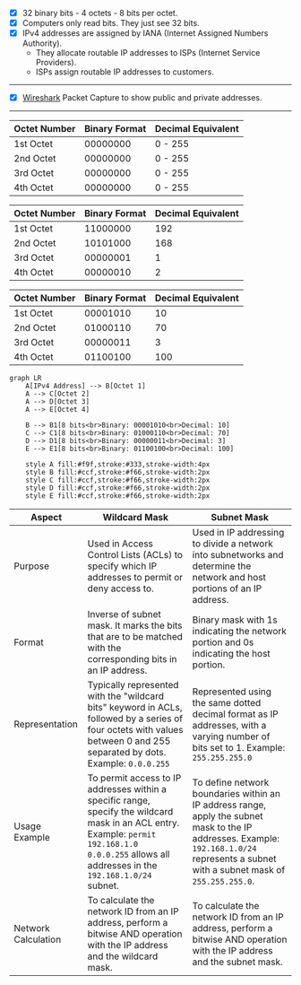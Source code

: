 
- [x] 32 binary bits - 4 octets - 8 bits per octet.
- [x] Computers only read bits. They just see 32 bits. 
- [X] IPv4 addresses are assigned by IANA (Internet Assigned Numbers Authority).
    - They allocate routable IP addresses to ISPs (Internet Service Providers).
    - ISPs assign routable IP addresses to customers.

---

- [x] [Wireshark](https://www.wireshark.org/tools/oui-lookup.html) Packet Capture to show public and private addresses. 

---

| Octet Number | Binary Format   | Decimal Equivalent |
|--------------|-----------------|--------------------|
| 1st Octet    | 00000000        | 0 - 255            |
| 2nd Octet    | 00000000        | 0 - 255            |
| 3rd Octet    | 00000000        | 0 - 255            |
| 4th Octet    | 00000000        | 0 - 255            |

| Octet Number | Binary Format   | Decimal Equivalent |
|--------------|-----------------|--------------------|
| 1st Octet    | 11000000        | 192                |
| 2nd Octet    | 10101000        | 168                |
| 3rd Octet    | 00000001        | 1                  |
| 4th Octet    | 00000010        | 2                  |

| Octet Number | Binary Format   | Decimal Equivalent |
|--------------|-----------------|--------------------|
| 1st Octet    | 00001010        | 10                 |
| 2nd Octet    | 01000110        | 70                 |
| 3rd Octet    | 00000011        | 3                  |
| 4th Octet    | 01100100        | 100                |

```mermaid
graph LR
    A[IPv4 Address] --> B[Octet 1]
    A --> C[Octet 2]
    A --> D[Octet 3]
    A --> E[Octet 4]

    B --> B1[8 bits<br>Binary: 00001010<br>Decimal: 10]
    C --> C1[8 bits<br>Binary: 01000110<br>Decimal: 70]
    D --> D1[8 bits<br>Binary: 00000011<br>Decimal: 3]
    E --> E1[8 bits<br>Binary: 01100100<br>Decimal: 100]

    style A fill:#f9f,stroke:#333,stroke-width:4px
    style B fill:#ccf,stroke:#f66,stroke-width:2px
    style C fill:#ccf,stroke:#f66,stroke-width:2px
    style D fill:#ccf,stroke:#f66,stroke-width:2px
    style E fill:#ccf,stroke:#f66,stroke-width:2px
```

| Aspect                  | Wildcard Mask                          | Subnet Mask                          |
|-------------------------|---------------------------------------|-------------------------------------|
| Purpose                 | Used in Access Control Lists (ACLs) to specify which IP addresses to permit or deny access to. | Used in IP addressing to divide a network into subnetworks and determine the network and host portions of an IP address. |
| Format                  | Inverse of subnet mask. It marks the bits that are to be matched with the corresponding bits in an IP address. | Binary mask with 1s indicating the network portion and 0s indicating the host portion. |
| Representation          | Typically represented with the "wildcard bits" keyword in ACLs, followed by a series of four octets with values between 0 and 255 separated by dots. Example: `0.0.0.255` | Represented using the same dotted decimal format as IP addresses, with a varying number of bits set to 1. Example: `255.255.255.0` |
| Usage Example           | To permit access to IP addresses within a specific range, specify the wildcard mask in an ACL entry. Example: `permit 192.168.1.0 0.0.0.255` allows all addresses in the `192.168.1.0/24` subnet. | To define network boundaries within an IP address range, apply the subnet mask to the IP addresses. Example: `192.168.1.0/24` represents a subnet with a subnet mask of `255.255.255.0`. |
| Network Calculation     | To calculate the network ID from an IP address, perform a bitwise AND operation with the IP address and the wildcard mask. | To calculate the network ID from an IP address, perform a bitwise AND operation with the IP address and the subnet mask. |
